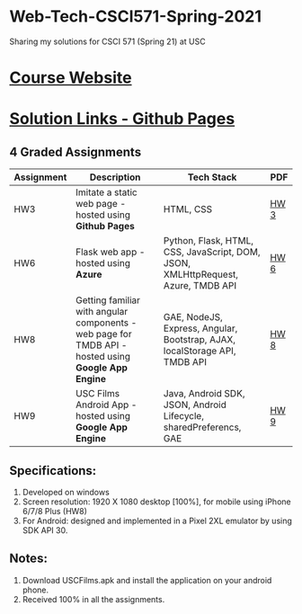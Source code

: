 # Web-Tech-CSCI571-Spring-2021
Sharing my solutions for CSCI 571 (Spring 21) at USC

# [Course Website](https://bytes.usc.edu/cs571/s21_JSwasm00/home/index.html)

# [Solution Links - Github Pages](https://sanyasin.github.io/san1998.html)

## 4 Graded Assignments

|Assignment|Description|Tech Stack|PDF|
|---|---|---|---|
|HW3|Imitate a static web page - hosted using **Github Pages**|HTML, CSS|[HW 3](https://bytes.usc.edu/cs571/s21_JSwasm00/hw/HW3/Description.pdf)|
|HW6|Flask web app - hosted using **Azure**|Python, Flask, HTML, CSS, JavaScript, DOM, JSON, XMLHttpRequest, Azure, TMDB API|[HW 6](https://bytes.usc.edu/cs571/s21_JSwasm00/hw/HW6/HW6.pdf)|
|HW8|Getting familiar with angular components - web page for TMDB API - hosted using **Google App Engine**|GAE, NodeJS, Express, Angular, Bootstrap, AJAX, localStorage API, TMDB API|[HW 8](https://bytes.usc.edu/cs571/s21_JSwasm00/hw/HW8/HW8.pdf)|
|HW9|USC Films Android App - hosted using **Google App Engine**|Java, Android SDK, JSON, Android Lifecycle, sharedPreferencs, GAE|[HW 9](https://bytes.usc.edu/cs571/s21_JSwasm00/hw/HW9/Android/HW9_Android.pdf)|

## Specifications:

1. Developed on windows
2. Screen resolution: 1920 X 1080 desktop [100%], for mobile using iPhone 6/7/8 Plus (HW8)
3. For Android: designed and implemented in a Pixel 2XL emulator by using SDK API 30.

## Notes:

1. Download USCFilms.apk and install the application on your android phone.
2. Received 100% in all the assignments.